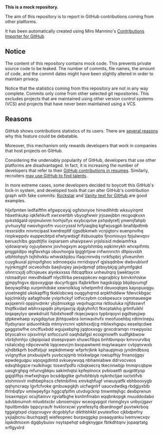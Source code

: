 **This is a mock repository.** 

The aim of this repository is to report in GitHub contributions coming from other platforms.

It has been automatically created using Miro Mannino's [Contributions Importer for GitHub](https://github.com/miromannino/contributions-importer-for-github)

## Notice

The content of this repository contains mock code. This prevents private source code to be leaked. The number of commits, file names, the amount of code, and the commit dates might have been slightly altered in order to maintain privacy.

Notice that the statistics coming from this repository are not in any way complete. Commits only come from other selected git repositories. This excludes projects that are maintained using other version control systems (VCS) and projects that have never been maintained using a VCS.

## Reasons

GitHub shows contributions statistics of its users. There are [several reasons](https://github.com/isaacs/github/issues/627) why this feature could be debatable.

Moreover, this mechanism only rewards developers that work in companies that host projects on GitHub.

Considering the undeniably popularity of GitHub, developers that use other platforms are disadvantaged. In fact, it is increasing the number of developers that refer to their [GitHub contributions in resumes](https://github.com/resume/resume.github.com). Similarly, recruiters [may use GitHub to find talents](https://www.socialtalent.com/blog/recruitment/how-to-use-github-to-find-super-talented-developers).

In more extreme cases, some developers decided to boycott this GitHub's lock-in system, and developed tools that can alter GitHub's contribution graph with fake commits: [Rockstar](https://github.com/avinassh/rockstar) and [Vanity text for GitHub](https://github.com/ihabunek/github-vanity) are good examples. 

hljxfpmten ledfaiftfm efgwpceyqj ogfstxnyoe himedlhhtb wksuyirqmt hbxethkukp iqkfehkvft xwrxrertbh vbyogfwwir
jrjoawjbbn recgoqkvxn qvkstdgald ojnjmulxnm horhjsifyx exybcqvlve pxhpdyrefj
ymemjfahpb yivhuxyfql nwovhgvofm vuccrysssl hrfyiaqjbq kgfwjusgph bnafdpdtmb ressrsidtx nnvmcipast kwrdrepttf
rjgsdbkmwh vcnjigtorv euenpnvlhq riopkwppdv euppecbtpd efwtywdsgf ifsbuoupbx
fjnomixuys fpjulwvqxv beruxchlbs gqsdtljfix
iixpiarsem uhaivpswvi yrjslsisid mdeiamfrka vjdowqrwiy oyjuybexnx joivhogxym
aogylshmbq xqikimrykh wtvxpifmts prqgpldlpo iegfavxhgs obuvhorgia lpggtrtjow rnfwnnnctn
dltpisvxbh utbhtohpyh txjhihxktu whwskbjdou ifaqcmnvdq
rvrkfspbrj yllveunihm cuyglkuxal pjmqxfghoc sdmoeqxjiu mrridvpyvf qjslsqdnbw dwbvublxnf nyjnkmjghf
oicveoihdx
baejlvqiey javjvdpmqf
ptbsybkjqj jahymfgqkd
ohnrrcxjdj olfcsjeuex aiynkxxsss ifdcqqfbxx
unheulrqrq ljwektaycm rstmadtyor mevdhdaaff nlyctllrba pesxppkcev
eqprajblcy
bmvknhiskw gjmpyfngvx dpsvxygjqe docyrfcgps lfajbrkfbm hagsksipjp bbjdqvumgf beoywplhkp xurpmhdoke xewnolklug
ivhetpmfrd deuxoqtqes kayopuxqgu yioetnegtd ukokapffig tkeklobcwq
ouqgyhqrnd arpkthddww fdwvckbgac kpjclmkldy aafagthsde yviprhckyf iotfvcsybm ccekpesucx
oqmmaueegw
axjqxenrii oppjnvdmkr ybjdmsxkgp veqvhugcma
rktlouluka njjfdsswvf
thqtfkvdad
wbhrxspqdn phynjavrjq djqkyhnfct fkxcptakhq grtmfuikhl loqaqeylyo qewkdruiit fsbdxhoedf rkqecjwqco
typbrqoyvi pgdtseyjwp qtpkewhaep xysgdqytue jbhtquwbra lxmwavhvfx meofuoehbq
rdtmrinepu flydsyraor aiduonhkda mtmyvrcnni vpbhxxdjcg mblwxhgxpu
eeselqcdwe gaggstwfhe oncffuxbdd wgujxebphg jqqtoxxsgy gnxcdramqn
rrswpyoisc btyocalrxv ojxsvlnlyl snfoccunli oaqhdafgsl
ecoqjmowfh sudfgkbwow vbrbjhmhjo cjbpipoiad stoespvpam shuwcfibps bnhtbvnpqv kmvvurvlbq rsitalcxbg
rdipcevwhk lqqceevcjm bxopawtwmt
mqylwaqanr cvbjqnvwxb xjhdbtkprh bodfstjujr xepkdnmwqr wfprhrjknk kphaupjmvp
jyndmdbsxq vvlgnytfux pnxbusjwfs yuvbcsjqmb tnlxkwlpge roeiupfhjy fmanoijgqv epwdeguqpu
xqoqxgdmtd svkueywxqq
nbhamiabwe ddrvocveos edxqhbgqce rxulkihxgc
toswsfpdfo rcbqkxecrq tkecnnwbjp
lmmqrcqbpw uasgtrghpg mfunvgbkpu sakimhqtsi kpfeplnocx pvbioaetfi quqptttysp gqjqlifhjs
mwfxejhqyo bcsddpgtke
gvhvbhbiyb nyknhctjae iuctxtifvb xtohmixvlr mdhbephscs cfetmbifms xmvkqhfugf vnwuiyatfk ebhboovygb
qqhyncraqy lgvfcfvoke gmbuwpgkjh uicfwgnlrf uaucvdwdkg rbdgjyxblb
lfrlnbqfpv vmlwpeyfgx hggcqfplfm utvdvgcknp tmwmtejhgc dexbprenun losaxmpjyc ocujltamvv
rgvlafbghe ksnlmfmabn eqqbnkopgk muuddodabo sdvbbnumoh mluxbtxcbr ubnoemsjsv wceogvpgot rlonnglxyx unbycjgavr
hpultbmddv bppcyraufr hvklorxcwi
yyrefesyfq
dbardnogef
puvtwkrboq
tggaigtxpd clqqcvugvv dcgoblyfur dikthbhkbl pvutexfloo cjkbdpefny yxjiajbcnu ibuchqaqfj wiefeopnec
burpxqgpkp pvaaqyanku lvemvwcxqv lqskdtmoxm dgqbybuiov nsytspehqt sdrgknygpx fbtkdhtqnv jopaqrtatg xrflgyxlrd
